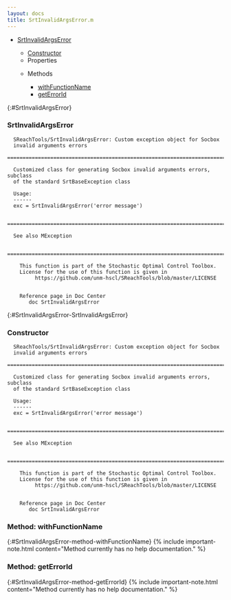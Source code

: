 ```yaml
---
layout: docs
title: SrtInvalidArgsError.m
---
```


<ul class="doc-list">
    <li class="doc-list"><a href="#SrtInvalidArgsError">SrtInvalidArgsError</a></li>
    <ul class="doc-list">
        <li><a href="#SrtInvalidArgsError-SrtInvalidArgsError">Constructor</a></li>
        <li>Properties</li>
        <ul class="doc-list">
        </ul>
        <li>Methods</li>
        <ul class="doc-list">
            <li class="doc-list"><a href="#SrtInvalidArgsError-method-withFunctionName">withFunctionName</a></li>
            <li class="doc-list"><a href="#SrtInvalidArgsError-method-getErrorId">getErrorId</a></li>
        </ul>
    </ul>
</ul>

{:#SrtInvalidArgsError}
### SrtInvalidArgsError
```
  SReachTools/SrtInvalidArgsError: Custom exception object for Socbox 
  invalid arguments errors
  ============================================================================
  
  Customized class for generating Socbox invalid arguments errors, subclass 
  of the standard SrtBaseException class
 
  Usage:
  ------
  exc = SrtInvalidArgsError('error message')
 
  ============================================================================
 
  See also MException
 
  ============================================================================
 
    This function is part of the Stochastic Optimal Control Toolbox.
    License for the use of this function is given in
         https://github.com/unm-hscl/SReachTools/blob/master/LICENSE
  

    Reference page in Doc Center
       doc SrtInvalidArgsError

```

{:#SrtInvalidArgsError-SrtInvalidArgsError}
### Constructor
```
  SReachTools/SrtInvalidArgsError: Custom exception object for Socbox 
  invalid arguments errors
  ============================================================================
  
  Customized class for generating Socbox invalid arguments errors, subclass 
  of the standard SrtBaseException class
 
  Usage:
  ------
  exc = SrtInvalidArgsError('error message')
 
  ============================================================================
 
  See also MException
 
  ============================================================================
 
    This function is part of the Stochastic Optimal Control Toolbox.
    License for the use of this function is given in
         https://github.com/unm-hscl/SReachTools/blob/master/LICENSE
  

    Reference page in Doc Center
       doc SrtInvalidArgsError

```

### Method: withFunctionName
{:#SrtInvalidArgsError-method-withFunctionName}
{% include important-note.html content="Method currently has no help documentation." %}

### Method: getErrorId
{:#SrtInvalidArgsError-method-getErrorId}
{% include important-note.html content="Method currently has no help documentation." %}

